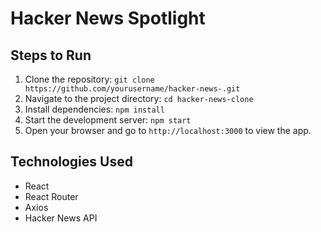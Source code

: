 # Hacker News Spotlight

## Steps to Run

1. Clone the repository: `git clone https://github.com/yourusername/hacker-news-.git`
2. Navigate to the project directory: `cd hacker-news-clone`
3. Install dependencies: `npm install`
4. Start the development server: `npm start`
5. Open your browser and go to `http://localhost:3000` to view the app.

## Technologies Used

- React
- React Router
- Axios
- Hacker News API
